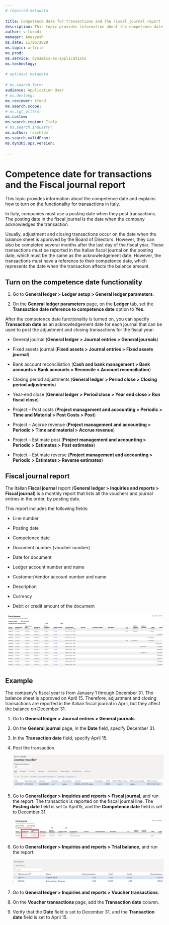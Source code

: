 ```yaml
---
# required metadata

title: Competence date for transactions and the Fiscal journal report
description: This topic provides information about the competence date and explains how to turn on the functionality for transactions in Italy
author: v-lurodi
manager: Anasyash
ms.date: 11/06/2020
ms.topic: article
ms.prod:
ms.service: dynamics-ax-applications
ms.technology: 

# optional metadata

# ms.search.form: 
audience: Application User
# ms.devlang: 
ms.reviewer: kfend
ms.search.scope:
# ms.tgt_pltfrm:
ms.custom:
ms.search.region: Italy
# ms.search.industry: 
ms.author: roschlom
ms.search.validFrom: 
ms.dyn365.ops.version: 

---
```

# Competence date for transactions and the Fiscal journal report

This topic provides information about the competence date and explains how to turn on the functionality for transactions in Italy.

In Italy, companies must use a posting date when they post transactions. The posting date in the fiscal journal is the date when the company acknowledges the transaction.

Usually, adjustment and closing transactions occur on the date when the balance sheet is approved by the Board of Directors. However, they can also be completed several months after the last day of the fiscal year. These transactions must be reported in the Italian fiscal journal on the posting date, which must be the same as the acknowledgement date. However, the transactions must have a reference to their competence date, which represents the date when the transaction affects the balance amount.

## Turn on the competence date functionality

1.  Go to **General ledger \> Ledger setup \> General ledger parameters**.

2.  On the **General ledger parameters** page, on the **Ledger** tab, set the **Transaction date reference to competence date** option to **Yes**.

After the competence date functionality is turned on, you can specify **Transaction date** as an acknowledgement date for each journal that can be used to post the adjustment and closing transactions for the fiscal year:

-   General journal (**General ledger \> Journal entries \> General journals**)

-   Fixed assets journal (**Fixed assets \> Journal entries \> Fixed assets journal**)

-   Bank account reconciliation (**Cash and bank management \> Bank accounts \> Bank accounts \> Reconcile \> Account reconciliation**)

-   Closing period adjustments (**General ledger \> Period close \> Closing period adjustments**)

-   Year-end close (**General ledger \> Period close \> Year end close \> Run fiscal close**)

-   Project – Post costs (**Project management and accounting \> Periodic \> Time and Material \> Post Costs \> Post**)

-   Project – Accrue revenue (**Project management and accounting \> Periodic \> Time and material \> Accrue revenue**)

-   Project – Estimate post (**Project management and accounting \> Periodic \> Estimates \> Post estimates**)

-   Project – Estimate reverse (**Project management and accounting \> Periodic \> Estimates \> Reverse estimates**)

## Fiscal journal report

The Italian **Fiscal journal** report (**General ledger \> Inquiries and reports \> Fiscal journal**) is a monthly report that lists all the vouchers and journal entries in the order, by posting date.

This report includes the following fields:

-   Line number

-   Posting date

-   Competence date

-   Document number (voucher number)

-   Date for document

-   Ledger account number and name

-   Customer/Vendor account number and name

-   Description

-   Currency

-   Debit or credit amount of the document

![](media/ITA-Competence-date-for-transactions-1-fiscal-journal.png)

## **Example**

The company's fiscal year is from January 1 through December 31. The balance sheet is approved on April 15. Therefore, adjustment and closing transactions are reported in the Italian fiscal journal in April, but they affect the balance on December 31.

1.  Go to **General ledger \> Journal entries \> General journals**.

2.  On the **General journal** page, in the **Date** field, specify December 31.

3.  In the **Transaction date** field, specify April 15.

4.  Post the transaction.

    ![](media/ITA-Competence-date-for-transactions-2-general-journal.png)

5.  Go to **General ledger \> Inquiries and reports \> Fiscal journal**, and run the report. The transaction is reported on the fiscal journal line. The **Posting date** field is set to April15, and the **Competence date** field is set to December 31.

    ![](media/ITA-Competence-date-for-transactions-3-fiscal-journal.png)

6.  Go to **General ledger \> Inquiries and reports \> Trial balance**, and run the report.

    ![Graphical user interface, application Description automatically generated](media/ITA-Competence-date-for-transactions-4-trial-balance.png)

7.  Go to **General ledger \> Inquiries and reports \> Voucher transactions**.

8.  On the **Voucher transactions** page, add the **Transaction date** column.

9.  Verify that the **Date** field is set to December 31, and the **Transaction date** field is set to April 15.
